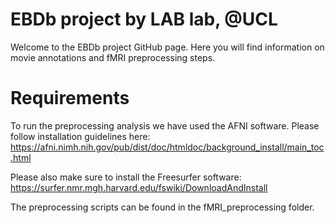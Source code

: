 # EBDb project by LAB lab, @UCL

Welcome to the EBDb project GitHub page. Here you will find information on movie annotations and fMRI preprocessing steps.

# Requirements
To run the preprocessing analysis we have used the AFNI software. Please follow installation guidelines here:
https://afni.nimh.nih.gov/pub/dist/doc/htmldoc/background_install/main_toc.html

Please also make sure to install the Freesurfer software:
https://surfer.nmr.mgh.harvard.edu/fswiki/DownloadAndInstall

The preprocessing scripts can be found in the fMRI_preprocessing folder.
